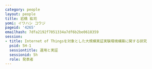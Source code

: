 ```yaml
---
category: people
layout: people
title: 岩橋 紘司
yomi: イワハシ コウジ
pageid: '4265'
emailhash: 7dfa2192f7051334a7df6b2be0618359
session:
- title: Internet of Thingsを対象とした大規模実証実験環境構築に関する研究
  psid: 5H-1
  sessiontitle: 運用と実証
  sessionid: 5h
  role: 発表者
---
```

